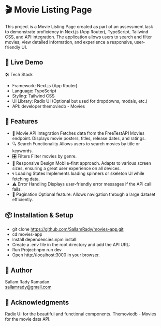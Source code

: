 #   🎬 Movie Listing Page
This project is a Movie Listing Page created as part of an assessment task to demonstrate proficiency in Next.js (App Router), TypeScript, Tailwind CSS, and API integration. The application allows users to search and filter movies, view detailed information, and experience a responsive, user-friendly UI.

##  🚀 Live Demo
 🛠️ Tech Stack
*   Framework: Next.js (App Router)
*   Language: TypeScript
*   Styling: Tailwind CSS
*   UI Library: Radix UI (Optional but used for dropdowns, modals, etc.)
*   API: developer themoviedb - Movies
##  📃 Features
*   🎥 Movie API Integration
Fetches data from the FreeTestAPI Movies endpoint.
Displays movie posters, titles, release dates, and ratings.
*   🔍 Search Functionality
Allows users to search movies by title or keywords.
*   🎛️ Filters
Filter movies by genre.
*   📱 Responsive Design
Mobile-first approach.
Adapts to various screen sizes, ensuring a great user experience on all devices.
*   🌀 Loading States
Implements loading spinners or skeleton UI while fetching data.
*   ⚠️ Error Handling
Displays user-friendly error messages if the API call fails.
*   🔢 Pagination
Optional feature: Allows navigation through a large dataset efficiently.
##  📦 Installation & Setup
*   git clone https://github.com/SallamRady/movies-app.git
*   cd movies-app
*   Install dependencies:npm install
*   Create a .env file in the root directory and add the API URL:
*   Run Project:npm run dev
*   Open http://localhost:3000 in your browser.


##  📝 Author
Sallam Rady Ramadan<br/>
<a href='mailto:sallamrady@gmail.com'>sallamrady@gmail.com</a>

##  🌟 Acknowledgments
Radix UI for the beautiful and functional components.
Themoviedb - Movies for the movie data API.